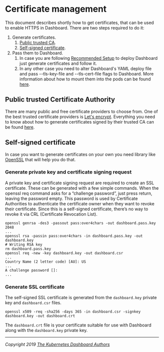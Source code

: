 # Certificate management

This document describes shortly how to get certificates, that can be used to enable HTTPS in Dashboard. There are two steps required to do it:

1. Generate certificates.
    1. [Public trusted CA](#public-trusted-certificate-authority).
    2. [Self-signed certificate](#self-signed-certificate).
2. Pass them to Dashboard.
    1. In case you are following [Recommended Setup](./installation.md#recommended-setup) to deploy Dashboard just generate certificates and follow it.
    2. In any other case you need to alter Dashboard's YAML deploy file and pass --tls-key-file and --tls-cert-file flags to Dashboard. More information about how to mount them into the pods can be found [here](https://kubernetes.io/docs/concepts/storage/volumes/).

## Public trusted Certificate Authority

There are many public and free certificate providers to choose from. One of the best trusted certificate providers is [Let's encrypt](https://letsencrypt.org/). Everything you need to know about how to generate certificates signed by their trusted CA can be found [here](https://letsencrypt.org/getting-started/).

## Self-signed certificate

In case you want to generate certificates on your own you need library like [OpenSSL](https://www.openssl.org/) that will help you do that.

### Generate private key and certificate signing request

A private key and certificate signing request are required to create an SSL certificate. These can be generated with a few simple commands. When the openssl req command asks for a “challenge password”, just press return, leaving the password empty. This password is used by Certificate Authorities to authenticate the certificate owner when they want to revoke their certificate. Since this is a self-signed certificate, there’s no way to revoke it via CRL (Certificate Revocation List).

```shell
openssl genrsa -des3 -passout pass:over4chars -out dashboard.pass.key 2048
...
openssl rsa -passin pass:over4chars -in dashboard.pass.key -out dashboard.key
# Writing RSA key
rm dashboard.pass.key
openssl req -new -key dashboard.key -out dashboard.csr
...
Country Name (2 letter code) [AU]: US
...
A challenge password []:
...
```

### Generate SSL certificate

The self-signed SSL certificate is generated from the `dashboard.key` private key and `dashboard.csr` files.

```shell
openssl x509 -req -sha256 -days 365 -in dashboard.csr -signkey dashboard.key -out dashboard.crt
```

The `dashboard.crt` file is your certificate suitable for use with Dashboard along with the `dashboard.key` private key.

----
_Copyright 2019 [The Kubernetes Dashboard Authors](https://github.com/ogsyoo/dashboard/v2/graphs/contributors)_
